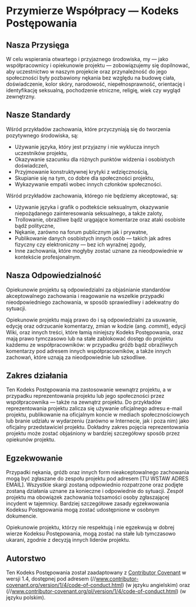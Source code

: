 # Przymierze Współpracy — Kodeks Postępowania

## Nasza Przysięga

W celu wspierania otwartego i przyjaznego środowiska, my — jako współpracownicy
i opiekunowie projektu — zobowiązujemy się dopilnować, aby uczestnictwo w
naszym projekcie oraz przynależność do jego społeczności były pozbawiony
nękania bez względu na budowę ciała, doświadczenie, kolor skóry, narodowość,
niepełnosprawność, orientację i identyfikację seksualną, pochodzenie etniczne,
religię, wiek czy wygląd zewnętrzny.

## Nasze Standardy

Wśród przykładów zachowania, które przyczyniają się do tworzenia pozytywnego
środowiska, są:

- Używanie języka, który jest przyjazny i nie wyklucza innych uczestników
projektu,
- Okazywanie szacunku dla różnych punktów widzenia i osobistych doświadczeń,
- Przyjmowanie konstruktywnej krytyki z wdzięcznością,
- Skupianie się na tym, co dobre dla społeczności projektu,
- Wykazywanie empatii wobec innych członków społeczności.

Wśród przykładów zachowania, którego nie będziemy akceptować, są:

- Używanie języka i grafik o podtekście seksualnym, okazywanie niepożądanego
zainteresowania seksualnego, a także zaloty,
- Trollowanie, obraźliwe bądź urągające komentarze oraz ataki osobiste bądź
polityczne,
- Nękanie, zarówno na forum publicznym jak i prywatne,
- Publikowanie danych osobistych innych osób — takich jak adres fizyczny czy
elektroniczny — bez ich wyraźnej zgody,
- Inne zachowania, które mogłyby zostać uznane za nieodpowiednie w kontekście
profesjonalnym.

## Nasza Odpowiedzialność

Opiekunowie projektu są odpowiedzialni za objaśnianie standardów akceptowalnego
zachowania i reagowanie na wszelkie przypadki nieodpowiedniego zachowania, w
sposób sprawiedliwy i adekwatny do sytuacji.

Opiekunowie projektu mają prawo do i są odpowiedzialni za usuwanie, edycję oraz
odrzucanie komentarzy, zmian w kodzie (ang. _commit_), edycji Wiki, oraz innych
treści, które łamią niniejszy Kodeks Postępowania, oraz mają prawo tymczasowo
lub na stałe zablokować dostęp do projektu każdemu ze współpracowników: w
przypadku gróźb bądź obraźliwych komentarzy pod adresem innych
współpracowników, a także innych zachowań, które uznają za nieodpowiednie lub
szkodliwe.

## Zakres działania

Ten Kodeks Postępowania ma zastosowanie wewnątrz projektu, a w przypadku
reprezentowania projektu lub jego społeczności przez współpracownika — także na
zewnątrz projektu. Do przykładów reprezentowania projektu zalicza się używanie
oficjalnego adresu e-mail projektu, publikowanie na oficjalnym koncie w mediach
społecznościowych lub branie udziału w wydarzeniu (zarówno w Internecie, jak i
poza nim) jako oficjalny przedstawiciel projektu. Dokładny zakres pojęcia
reprezentowania projektu może zostać objaśniony w bardziej szczegółowy sposób
przez opiekunów projektu.

## Egzekwowanie

Przypadki nękania, gróźb oraz innych form nieakceptowalnego zachowania mogą być
zgłaszane do zespołu projektu pod adresem [TU WSTAW ADRES EMAIL]. Wszystkie
skargi zostaną odpowiednio rozpatrzone oraz podjęte zostaną działania uznane za
konieczne i odpowiednie do sytuacji. Zespół projektu ma obowiązek zachowania
tożsamości osoby zgłaszającej incydent w tajemnicy. Bardziej szczegółowe zasady
egzekwowania Kodeksu Postępowania mogą zostać udostępnione w osobnym dokumencie.

Opiekunowie projektu, którzy nie respektują i nie egzekwują w dobrej wierze
Kodeksu Postępowania, mogą zostać na stałe lub tymczasowo ukarani, zgodnie z
decyzją innych liderów projektu.

## Autorstwo

Ten Kodeks Postępowania został zaadaptowany z [Contributor Covenant][homepage]
w wersji 1.4, dostępnej pod adresem
(//www.contributor-covenant.org/version/1/4/code-of-conduct.html) (w
języku angielskim) oraz
(//www.contributor-covenant.org/pl/version/1/4/code-of-conduct.html) (w
języku polskim).

[homepage]: https://www.contributor-covenant.org/
